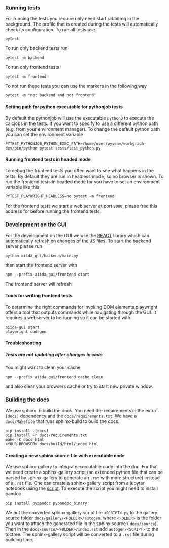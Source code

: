 
### Running tests

For running the tests you require only need start rabbitmq in the background.
The profile that is created during the tests will automatically check its configuration.
To run all tests use

```console
pytest
```

To run only backend tests run

```console
pytest -m backend
```

To run only frontend tests
```console
pytest -m frontend
```

To not run these tests you can use the markers in the following way

```console
pytest -m "not backend and not frontend"
```

#### Setting path for python executable for pythonjob tests

By default the pythonjob will use the executable `python3` to execute the calcjobs in the tests.
If you want to specify to use a different python path (e.g. from your environment manager).
To change the default python path you can set the environment variable
```console
PYTEST_PYTHONJOB_PYTHON_EXEC_PATH=/home/user/pyvenv/workgraph-dev/bin/python pytest tests/test_python.py
```

#### Running frontend tests in headed mode

To debug the frontend tests you often want to see what happens in the tests.
By default they are run in headless mode, so no browser is shown.
To run the frontend tests in headed mode for you have to set an environment variable like this
```console
PYTEST_PLAYWRIGHT_HEADLESS=no pytest -m frontend
```

For the frontend tests we start a web server at port `8000`, please free this address for before running the frontend tests.

### Development on the GUI

For the development on the GUI we use the [REACT](https://react.dev) library
which can automatically refresh on changes of the JS files. To start the backend
server please run

```console
python aiida_gui/backend/main.py
```

then start the frontend server with
```console
npm --prefix aiida_gui/frontend start
```

The frontend server will refresh

#### Tools for writing frontend tests

To determine the right commands for invoking DOM elements playwright offers a
tool that outputs commands while navigating through the GUI. It requires a
webserver to be running so it can be started with
```console
aiida-gui start
playwright codegen
```

#### Troubleshooting

##### Tests are not updating after changes in code

You might want to clean your cache

```console
npm --prefix aiida_gui/frontend cache clean
```

and also clear your browsers cache or try to start new private window.


### Building the docs

We use sphinx to build the docs. You need the requirements in the extra
`.[docs]` dependency and the `docs/requirements.txt`. We have a `docs/Makefile`
that runs sphinx-build to build the docs.

```console
pip install .[docs]
pip install -r docs/requirements.txt
make -C docs html
<YOUR-BROWSER> docs/build/html/index.html
```

#### Creating a new sphinx source file with executable code

We use sphinx-gallery to integrate executable code into the doc. For that we
need create a sphinx-gallery script (an extended python file that can be parsed by
sphinx-gallery to generate an `.rst` with more structure) instead of a `.rst`
file. One can create a sphinx-gallery script from a jupyter notebook using the
[script](https://gist.github.com/chsasank/7218ca16f8d022e02a9c0deb94a310fe).
To execute the script you might need to install pandoc
```console
pip install pypandoc pypandoc_binary
```
We put the converted sphinx-gallery script file `<SCRIPT>.py` to the gallery
source folder `docs/gallery/<FOLDER>/autogen`. where `<FOLDER>` is the folder
you want to attach the generated file in the sphinx source ( `docs/source`).
Then in the `docs/source/<FOLDER>/index.rst` add `autogen/<SCRIPT>` to the
toctree. The sphinx-gallery script will be converted to a `.rst` file during
building time.
